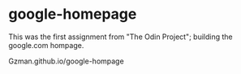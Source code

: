# google-homepage

This was the first assignment from "The Odin Project"; building the google.com hompage.

Gzman.github.io/google-hompage
